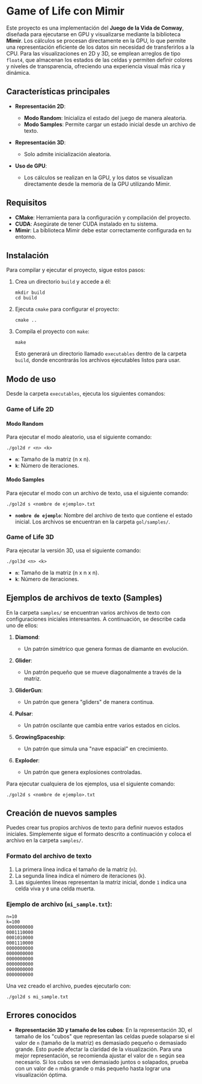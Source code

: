 # Game of Life con Mimir
Este proyecto es una implementación del **Juego de la Vida de Conway**, diseñada para ejecutarse en GPU y visualizarse mediante la biblioteca **Mimir**. Los cálculos se procesan directamente en la GPU, lo que permite una representación eficiente de los datos sin necesidad de transferirlos a la CPU. Para las visualizaciones en 2D y 3D, se emplean arreglos de tipo `float4`, que almacenan los estados de las celdas y permiten definir colores y niveles de transparencia, ofreciendo una experiencia visual más rica y dinámica.

## Características principales

- **Representación 2D**:
  - **Modo Random**: Inicializa el estado del juego de manera aleatoria.
  - **Modo Samples**: Permite cargar un estado inicial desde un archivo de texto.
  
- **Representación 3D**:
  - Solo admite inicialización aleatoria.

- **Uso de GPU**:
  - Los cálculos se realizan en la GPU, y los datos se visualizan directamente desde la memoria de la GPU utilizando Mimir.

## Requisitos

- **CMake**: Herramienta para la configuración y compilación del proyecto.
- **CUDA**: Asegúrate de tener CUDA instalado en tu sistema.
- **Mimir**: La biblioteca Mimir debe estar correctamente configurada en tu entorno.

## Instalación

Para compilar y ejecutar el proyecto, sigue estos pasos:

1. Crea un directorio `build` y accede a él:
    ```
   mkdir build
   cd build
    ```

2. Ejecuta `cmake` para configurar el proyecto:
    ``` 
   cmake ..
    ``` 

3. Compila el proyecto con `make`:
    ``` 
   make
    ``` 

   Esto generará un directorio llamado `executables` dentro de la carpeta `build`, donde encontrarás los archivos ejecutables listos para usar.

## Modo de uso

Desde la carpeta `executables`, ejecuta los siguientes comandos:

### Game of Life 2D

#### Modo Random
Para ejecutar el modo aleatorio, usa el siguiente comando:
 ``` 
./gol2d r <n> <k>
 ``` 
- **`n`**: Tamaño de la matriz (n x n).
- **`k`**: Número de iteraciones.

#### Modo Samples
Para ejecutar el modo con un archivo de texto, usa el siguiente comando:
 ``` 
./gol2d s <nombre de ejemplo>.txt
 ``` 
- **`nombre de ejemplo`**: Nombre del archivo de texto que contiene el estado inicial. Los archivos se encuentran en la carpeta `gol/samples/`.

### Game of Life 3D

Para ejecutar la versión 3D, usa el siguiente comando:
 ``` 
./gol3d <n> <k>
 ``` 
- **`n`**: Tamaño de la matriz (n x n x n).
- **`k`**: Número de iteraciones.

## Ejemplos de archivos de texto (Samples)

En la carpeta `samples/` se encuentran varios archivos de texto con configuraciones iniciales interesantes. A continuación, se describe cada uno de ellos:

1. **Diamond**:
   - Un patrón simétrico que genera formas de diamante en evolución.

2. **Glider**:
   - Un patrón pequeño que se mueve diagonalmente a través de la matriz.

3. **GliderGun**:
   - Un patrón que genera "gliders" de manera continua.

4. **Pulsar**:
   - Un patrón oscilante que cambia entre varios estados en ciclos.

5. **GrowingSpaceship**:
   - Un patrón que simula una "nave espacial" en crecimiento.

6. **Exploder**:
   - Un patrón que genera explosiones controladas.


Para ejecutar cualquiera de los ejemplos, usa el siguiente comando:
 ``` 
./gol2d s <nombre de ejemplo>.txt
 ``` 

## Creación de nuevos samples

Puedes crear tus propios archivos de texto para definir nuevos estados iniciales. Simplemente sigue el formato descrito a continuación y coloca el archivo en la carpeta `samples/`.

### Formato del archivo de texto

1. La primera línea indica el tamaño de la matriz (`n`).
2. La segunda línea indica el número de iteraciones (`k`).
3. Las siguientes líneas representan la matriz inicial, donde `1` indica una celda viva y `0` una celda muerta.

### Ejemplo de archivo (`mi_sample.txt`):
 ``` 
n=10
k=100
0000000000
0001110000
0001010000
0001110000
0000000000
0000000000
0000000000
0000000000
0000000000
0000000000
 ``` 

Una vez creado el archivo, puedes ejecutarlo con:
 ``` 
./gol2d s mi_sample.txt
 ``` 
 ## Errores conocidos

- **Representación 3D y tamaño de los cubos**:
  En la representación 3D, el tamaño de los "cubos" que representan las celdas puede solaparse si el valor de `n` (tamaño de la matriz) es demasiado pequeño o demasiado grande. Esto puede afectar la claridad de la visualización. Para una mejor representación, se recomienda ajustar el valor de `n` según sea necesario. Si los cubos se ven demasiado juntos o solapados, prueba con un valor de `n` más grande o más pequeño hasta lograr una visualización óptima.
